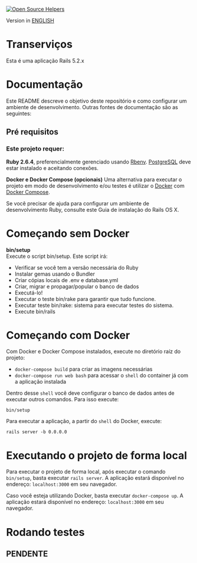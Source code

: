 [![Open Source Helpers](https://www.codetriage.com/juuh42dias/transervicos/badges/users.svg)](https://www.codetriage.com/juuh42dias/transervicos)

Version in [ENGLISH](https://github.com/juuh42dias/transervicos/blob/master/README-EN.md)

# Transerviços
Esta é uma aplicação Rails 5.2.x

# Documentação

Este README descreve o objetivo deste repositório e como configurar um ambiente de desenvolvimento. Outras fontes de documentação são as seguintes:

##  Pré requisitos
### Este projeto requer:


**Ruby 2.6.4**, preferencialmente gerenciado usando [Rbenv](https://github.com/rbenv/rbenv).
[PostgreSQL](https://www.digitalocean.com/community/tutorials/how-to-set-up-ruby-on-rails-with-postgres) deve estar instalado e aceitando conexões.

**Docker e Docker Compose (opcionais)**
Uma alternativa para executar o projeto em modo de desenvolvimento e/ou testes é
utilizar o [Docker](https://docs.docker.com/install/) com [Docker
Compose](https://docs.docker.com/compose/install/).

Se você precisar de ajuda para configurar um ambiente de desenvolvimento Ruby, consulte este Guia de instalação do Rails OS X.

# Começando sem Docker

**bin/setup**  
Execute o script bin/setup. Este script irá:  

* Verificar se você tem a versão necessária do Ruby  
* Instalar gemas usando o Bundler  
* Criar cópias locais de .env e database.yml  
* Criar, migrar e propagar/popular o banco de dados  
* Executá-lo!  
* Executar o teste bin/rake para garantir que tudo funcione.  
* Executar teste bin/rake: sistema para executar testes do sistema.  
* Execute bin/rails  

# Começando com Docker

Com Docker e Docker Compose instalados, execute no diretório raíz do projeto:

* `docker-compose build` para criar as imagens necessárias
* `docker-compose run web bash` para acessar o `shell` do container já com a
  aplicação instalada

Dentro desse `shell` você deve configurar o banco de dados antes de executar
outros comandos. Para isso execute:

`bin/setup`

Para executar a aplicação, a partir do `shell` do Docker, execute:

`rails server -b 0.0.0.0 `


# Executando o projeto de forma local

Para executar o projeto de forma local, após executar o comando `bin/setup`,
basta executar `rails server`. A aplicação estará disponível no endereço:
`localhost:3000` em seu navegador.

Caso você esteja utilizando Docker, basta executar `docker-compose up`. A aplicação estará disponível no endereço:
`localhost:3000` em seu navegador.


# Rodando testes

## PENDENTE
